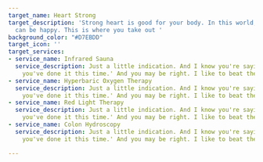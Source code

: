```yaml
---
target_name: Heart Strong
target_description: 'Strong heart is good for your body. In this world, everything
  can be happy. This is where you take out '
background_color: "#D7EBDD"
target_icon: ''
target_services:
- service_name: Infrared Sauna
  service_description: Just a little indication. And I know you're saying, 'Oh Bob,
    you've done it this time.' And you may be right. I like to beat the brush.
- service_name: Hyperbaric Oxygen Therapy
  service_description: Just a little indication. And I know you're saying, 'Oh Bob,
    you've done it this time.' And you may be right. I like to beat the brush.
- service_name: Red Light Therapy
  service_description: Just a little indication. And I know you're saying, 'Oh Bob,
    you've done it this time.' And you may be right. I like to beat the brush.
- service_name: Colon Hydroscopy
  service_description: Just a little indication. And I know you're saying, 'Oh Bob,
    you've done it this time.' And you may be right. I like to beat the brush.

---
```

